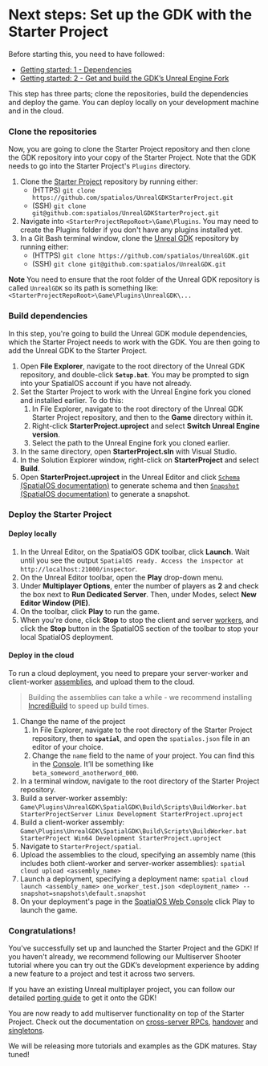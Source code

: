 # Next steps: Set up the GDK with the Starter Project

Before starting this, you need to have followed:
* [Getting started: 1 - Dependencies]({{urlRoot}}/content/get-started/dependencies)
* [Getting started: 2 - Get and build the GDK’s Unreal Engine Fork]({{urlRoot}}/content/get-started/build-unreal-fork)

This step has three parts; clone the repositories, build the dependencies and deploy the game. You can deploy locally on your development machine and in the cloud.

### Clone the repositories

Now, you are going to clone the Starter Project repository and then clone the GDK repository into your copy of the Starter Project. Note that the GDK needs to go into the Starter Project's `Plugins` directory.

1. Clone the [Starter Project](https://github.com/spatialos/UnrealGDKStarterProject/) repository by running either:
    * (HTTPS) `git clone https://github.com/spatialos/UnrealGDKStarterProject.git`
    * (SSH) `git clone git@github.com:spatialos/UnrealGDKStarterProject.git`
1. Navigate into `<StarterProjectRepoRoot>\Game\Plugins`. You may need to create the Plugins folder if you don't have any plugins installed yet.
1.  In a Git Bash terminal window, clone the [Unreal GDK](https://github.com/spatialos/UnrealGDK) repository by running either:
    * (HTTPS) `git clone https://github.com/spatialos/UnrealGDK.git`
    * (SSH) `git clone git@github.com:spatialos/UnrealGDK.git`

**Note** You need to ensure that the root folder of the Unreal GDK repository is called `UnrealGDK` so its path is something like: `<StarterProjectRepoRoot>\Game\Plugins\UnrealGDK\...`

[//]: # (TODO: This whole section below deserves some screenshots to show users what to expect. This was done well on the Unity onobarding docs. Example: https://docs.improbable.io/unity/alpha/content/get-started/get-playing)	

### Build dependencies 

In this step, you're going to build the Unreal GDK module dependencies, which the Starter Project needs to work with the GDK. You are then going to add the Unreal GDK to the Starter Project.

1. Open **File Explorer**, navigate to the root directory of the Unreal GDK repository, and double-click **`Setup.bat`**. You may be prompted to sign into your SpatialOS account if you have not already.
1. Set the Starter Project to work with the Unreal Engine fork you cloned and installed earlier. To do this:
    1. In File Explorer, navigate to the root directory of the Unreal GDK Starter Project repository, and then to the **Game** directory within it.
    1. Right-click **StarterProject.uproject** and select **Switch Unreal Engine version**.
    1. Select the path to the Unreal Engine fork you cloned earlier.
1. In the same directory, open **StarterProject.sln** with Visual Studio.
1. In the Solution Explorer window, right-click on **StarterProject** and select **Build**.
1. Open **StarterProject.uproject** in the Unreal Editor and click [`Schema` (SpatialOS documentation)](https://docs.improbable.io/reference/latest/shared/glossary) to generate schema and then [`Snapshot` (SpatialOS documentation)]((https://docs.improbable.io/reference/latest/shared/glossary)) to generate a snapshot.

### Deploy the Starter Project 

#### Deploy locally

1. In the Unreal Editor, on the SpatialOS GDK toolbar, click **Launch**. Wait until you see the output `SpatialOS ready. Access the inspector at http://localhost:21000/inspector`.
1. On the Unreal Editor toolbar, open the **Play** drop-down menu.
1. Under **Multiplayer Options**, enter the number of players as **2** and check the box next to **Run Dedicated Server**. Then, under Modes, select **New Editor Window (PIE)**.
1. On the toolbar, click **Play** to run the game.
1. When you're done, click **Stop** to stop the client and server [workers](({{urlRoot}}/content/glossary#workers)), and click the **Stop** button in the SpatialOS section of the toolbar to stop your local SpatialOS deployment.

#### Deploy in the cloud

To run a cloud deployment, you need to prepare your server-worker and client-worker [assemblies](https://docs.improbable.io/reference/latest/shared/glossary), and upload them to the cloud.

> Building the assemblies can take a while - we recommend installing <a href="https://www.incredibuild.com/" data-track-link="Incredibuild|product=Docs|platform=Win|label=Win" target="_blank">IncrediBuild</a> to speed up build times.

1. Change the name of the project
    1. In File Explorer, navigate to the root directory of the Starter Project repository, then to **`spatial`**, and open the `spatialos.json` file in an editor of your choice.
    1. Change the `name` field to the name of your project. You can find this in the [Console](https://console.improbable.io). It’ll be something like `beta_someword_anotherword_000`.
1. In a terminal window, navigate to the root directory of the Starter Project repository.
1. Build a server-worker assembly: `Game\Plugins\UnrealGDK\SpatialGDK\Build\Scripts\BuildWorker.bat StarterProjectServer Linux Development StarterProject.uproject`
1. Build a client-worker assembly: `Game\Plugins\UnrealGDK\SpatialGDK\Build\Scripts\BuildWorker.bat StarterProject Win64 Development StarterProject.uproject`
1. Navigate to `StarterProject/spatial`.
1. Upload the assemblies to the cloud, specifying an assembly name (this includes both client-worker and server-worker assemblies): `spatial cloud upload <assembly_name>`
1. Launch a deployment, specifying a deployment name: `spatial cloud launch <assembly_name> one_worker_test.json <deployment_name> --snapshot=snapshots\default.snapshot`
1. On your deployment's page in the [SpatialOS Web Console](https://console.improbable.io) click Play to launch the game.

### Congratulations!

You've successfully set up and launched the Starter Project and the GDK! If you haven't already, we recommend following our Multiserver Shooter tutorial where you can try out the GDK’s development experience by adding a new feature to a project and test it across two servers.

If you have an existing Unreal multiplayer project, you can follow our detailed [porting guide]({{urlRoot}}/content/get-started/porting-unreal-project-to-gdk.md) to get it onto the GDK!

You are now ready to add multiserver functionality on top of the Starter Project. Check out the documentation on [cross-server RPCs]({{urlRoot}}/content/cross-server-rpcs), [handover]({{urlRoot}}/content/handover-between-server-workers) and [singletons]({{urlRoot}}/content/singleton-actors).

We will be releasing more tutorials and examples as the GDK matures. Stay tuned!

